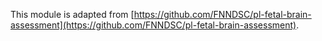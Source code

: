 This module is adapted from [https://github.com/FNNDSC/pl-fetal-brain-assessment](https://github.com/FNNDSC/pl-fetal-brain-assessment).
